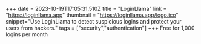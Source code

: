 +++
date = 2023-10-19T17:05:31.510Z
title = "LoginLlama"
link = "https://loginllama.app"
thumbnail = "https://loginllama.app/logo.ico"
snippet="Use LoginLlama to detect suspicious logins and protect your users from hackers."
tags = ["security","authentication"]
+++
Free for 1,000 logins per month
